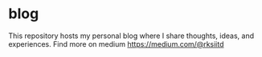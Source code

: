 # blog
This repository hosts my personal blog where I share thoughts, ideas, and experiences. Find more on medium https://medium.com/@rksiitd
